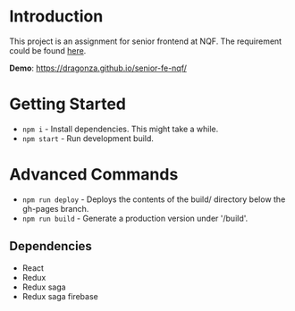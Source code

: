 # Introduction
This project is an assignment for senior frontend at NQF. The requirement could be found [here](https://gist.github.com/hoanglamhuynh/49d1c68442442273ab94b0b6073002ed).

**Demo**: https://dragonza.github.io/senior-fe-nqf/

# Getting Started
* `npm i` - Install dependencies. This might take a while.
* `npm start` - Run development build.

# Advanced Commands
* `npm run deploy` - Deploys the contents of the build/ directory below the gh-pages branch.
* `npm run build` - Generate a production version under '/build'.

## Dependencies
* React
* Redux
* Redux saga
* Redux saga firebase
 